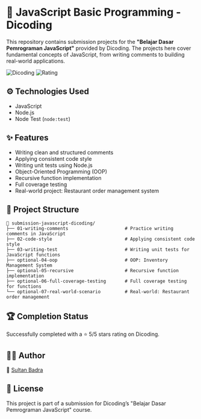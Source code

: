 # 🚀 JavaScript Basic Programming - Dicoding
This repository contains submission projects for the **"Belajar Dasar Pemrograman JavaScript"** provided by Dicoding.
The projects here cover fundamental concepts of JavaScript, from writing comments to building real-world applications.

![Dicoding](https://img.shields.io/badge/Dicoding-Completed-blue?logo=dicoding&style=flat-square)
![Rating](https://img.shields.io/badge/Rating-5/5★-brightgreen?style=flat-square)

## ⚙️ Technologies Used
- JavaScript
- Node.js
- Node Test (`node:test`)

## ✨ Features
- Writing clean and structured comments
- Applying consistent code style
- Writing unit tests using Node.js
- Object-Oriented Programming (OOP)
- Recursive function implementation
- Full coverage testing
- Real-world project: Restaurant order management system

## 📁 Project Structure 
```plaintext
📂 submission-javascript-dicoding/
├── 01-writing-comments                     # Practice writing comments in JavaScript
├── 02-code-style                           # Applying consistent code style
├── 03-writing-test                         # Writing unit tests for JavaScript functions
├── optional-04-oop                         # OOP: Inventory Management System
├── optional-05-recursive                   # Recursive function implementation
├── optional-06-full-coverage-testing       # Full coverage testing for functions
└── optional-07-real-world-scenario         # Real-world: Restaurant order management
```

## 🏆 Completion Status
Successfully completed with a ⭐ 5/5 stars rating on Dicoding.

## 👨‍💻 Author
🔗 [Sultan Badra](https://www.dicoding.com/users/sultan_badra/academies)

## 📄 License
This project is part of a submission for Dicoding’s "Belajar Dasar Pemrograman JavaScript" course.